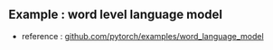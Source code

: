 ## **Example : word level language model**

* reference : [github.com/pytorch/examples/word_language_model](https://github.com/pytorch/examples/tree/master/word_language_model)